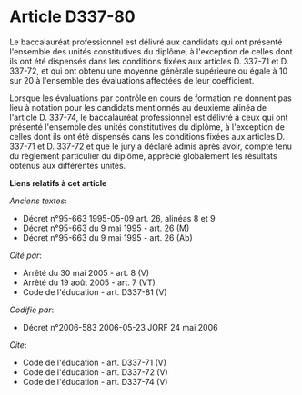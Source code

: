 # Article D337-80

Le baccalauréat professionnel est délivré aux candidats qui ont présenté l'ensemble des unités constitutives du diplôme, à
l'exception de celles dont ils ont été dispensés dans les conditions fixées aux articles D. 337-71 et D. 337-72, et qui ont
obtenu une moyenne générale supérieure ou égale à 10 sur 20 à l'ensemble des évaluations affectées de leur coefficient.

Lorsque les évaluations par contrôle en cours de formation ne donnent pas lieu à notation pour les candidats mentionnés au
deuxième alinéa de l'article D. 337-74, le baccalauréat professionnel est délivré à ceux qui ont présenté l'ensemble des
unités constitutives du diplôme, à l'exception de celles dont ils ont été dispensés dans les conditions fixées aux articles
D. 337-71 et D. 337-72 et que le jury a déclaré admis après avoir, compte tenu du règlement particulier du diplôme, apprécié
globalement les résultats obtenus aux différentes unités.

**Liens relatifs à cet article**

_Anciens textes_:

  - Décret n°95-663 1995-05-09 art. 26, alinéas 8 et 9
  - Décret n°95-663 du 9 mai 1995 - art. 26 (M)
  - Décret n°95-663 du 9 mai 1995 - art. 26 (Ab)

_Cité par_:

  - Arrêté du 30 mai 2005 - art. 8 (V)
  - Arrêté du 19 août 2005 - art. 7 (VT)
  - Code de l'éducation - art. D337-81 (V)

_Codifié par_:

  - Décret n°2006-583 2006-05-23 JORF 24 mai 2006

_Cite_:

  - Code de l'éducation - art. D337-71 (V)
  - Code de l'éducation - art. D337-72 (V)
  - Code de l'éducation - art. D337-74 (V)
